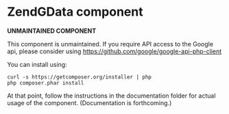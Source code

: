 ZendGData component
===================

**UNMAINTAINED COMPONENT**

This component is unmaintained.  If you require API access to the Google api,
please consider using https://github.com/google/google-api-php-client

You can install using:

```
curl -s https://getcomposer.org/installer | php
php composer.phar install
```

At that point, follow the instructions in the documentation folder for actual
usage of the component. (Documentation is forthcoming.)
